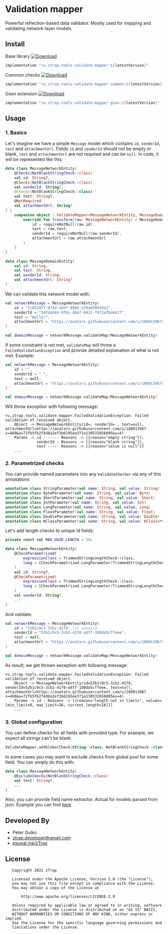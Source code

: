# Validation mapper

Powerful reflection-based data validator. Mostly used for mapping and validating network-layer models

## Install

Base library [ ![Download](https://maven-badges.herokuapp.com/maven-central/ru.ztrap.tools/validate-mapper/badge.svg) ](https://maven-badges.herokuapp.com/maven-central/ru.ztrap.tools/validate-mapper/)

```gradle
implementation "ru.ztrap.tools:validate-mapper:${latestVersion}"
```

Common checks [ ![Download](https://maven-badges.herokuapp.com/maven-central/ru.ztrap.tools/validate-mapper-common/badge.svg) ](https://maven-badges.herokuapp.com/maven-central/ru.ztrap.tools/validate-mapper-common/)

```gradle
implementation "ru.ztrap.tools:validate-mapper-common:${latestVersion}"
```

Gson extension [ ![Download](https://maven-badges.herokuapp.com/maven-central/ru.ztrap.tools/validate-mapper-gson/badge.svg) ](https://maven-badges.herokuapp.com/maven-central/ru.ztrap.tools/validate-mapper-gson/)

```gradle
implementation "ru.ztrap.tools:validate-mapper-gson:${latestVersion}"
```

## Usage

### 1. Basics

Let's imagine we have a simple `Message` model which contains `id`, `senderId`, `text` and `attachmentUrl`.
Fields `id` and `senderId` should not be empty or blank, `text` and `attachmentUrl` are not required and can be `null`. 
In code, it will be represented like this:

```kotlin
data class MessageNetworkEntity(
    @Checks(NotBlankStringCheck::class)
    val id: String?,
    @Checks(NotBlankStringCheck::class)
    val senderId: String?,
    @Checks(NotBlankStringCheck::class)
    val text: String?,
    @NotRequired
    val attachmentUrl: String?
) {
    companion object : ValidateMapper<MessageNetworkEntity, MessageDomainEntity>() {
        override fun transform(raw: MessageNetworkEntity) = MessageDomainEntity(
            id = requireNotNull(raw.id),
            text = raw.text,
            senderId = requireNotNull(raw.senderId),
            attachmentUrl = raw.attachmentUrl
        )
    }
}

data class MessageDomainEntity(
    val id: String,
    val text: String,
    val senderId: String,
    val attachmentUrl: String?
)
```

We can validate this network model with:

```kotlin
val networkMessage = MessageNetworkEntity(
    id = "7c0518f7-874d-4dd7-89b6-af0adf0699a1",
    senderId = "347da584-9f8c-4b47-b912-f9f2af0a6417",
    text = "Hello!",
    attachmentUrl = "https://avatars.githubusercontent.com/u/18091396?s=460&u=72fb5fb2f4d8a2ef3b6195ee371a130532656095&v=4"
)

val domainMessage = networkMessage.validateMap(MessageNetworkEntity)
```

If some constraint is not met, `validateMap` will throw a `FailedValidationException` and provide detailed explanation of what is not met.
Example:

```kotlin
val networkMessage = MessageNetworkEntity(
    id = "",
    senderId = " ",
    text = null,
    attachmentUrl = "https://avatars.githubusercontent.com/u/18091396?s=460&u=72fb5fb2f4d8a2ef3b6195ee371a130532656095&v=4"
)

val domainMessage = networkMessage.validateMap(MessageNetworkEntity)
```

Will throw exception with following message:
```
ru.ztrap.tools.validate.mapper.FailedValidationException: Failed validation of received object.
    Object -> MessageNetworkEntity(id=, senderId= , text=null, attachmentUrl=https://avatars.githubusercontent.com/u/18091396?s=460&u=72fb5fb2f4d8a2ef3b6195ee371a130532656095&v=4)
    Params -> id ------- Reasons -> [{reason="empty string"}],
              senderId - Reasons -> [{reason="blank string"}],
              text ----- Reasons -> [{reason="value is null"}]
    ...
```

### 2. Parametrized checks

You can provide named parameters into any `ValidateChecker` via any of this annotations

```kotlin
annotation class StringParameter(val name: String, val value: String)
annotation class ByteParameter(val name: String, val value: Byte)
annotation class ShortParameter(val name: String, val value: Short)
annotation class IntParameter(val name: String, val value: Int)
annotation class LongParameter(val name: String, val value: Long)
annotation class FloatParameter(val name: String, val value: Float)
annotation class DoubleParameter(val name: String, val value: Double)
annotation class KClassParameter(val name: String, val value: KClass<*>)
```

Let's add length checks to unique id fields:

```kotlin
private const val MAX_UUID_LENGTH = 36L

data class MessageNetworkEntity(
    @CheckParametrized(
        expressionClass = TrimmedStringLengthCheck::class,
        long = [CheckParametrized.LongParameter(TrimmedStringLengthCheck.MAX_LIMIT_LONG, MAX_UUID_LENGTH)]
    )
    val id: String?,
    @CheckParametrized(
        expressionClass = TrimmedStringLengthCheck::class,
        long = [CheckParametrized.LongParameter(TrimmedStringLengthCheck.MAX_LIMIT_LONG, MAX_UUID_LENGTH)]
    )
    val senderId: String?,
    ...
)
```

And validate:

```kotlin
val networkMessage = MessageNetworkEntity(
    id = "52b1c9c5-3cb2-41f0", // invalid
    senderId = "52b1c9c5-3cb2-41f0-adff-1b0da5cffeee",
    text = null,
    attachmentUrl = "https://avatars.githubusercontent.com/u/18091396?s=460&u=72fb5fb2f4d8a2ef3b6195ee371a130532656095&v=4"
)

val domainMessage = networkMessage.validateMap(MessageNetworkEntity)
```

As result, we get thrown exception with following message:

```
ru.ztrap.tools.validate.mapper.FailedValidationException: Failed validation of received object.
    Object -> MessageNetworkEntity(id=52b1c9c5-3cb2-41f0, senderId=52b1c9c5-3cb2-41f0-adff-1b0da5cffeee, text=null, attachmentUrl=https://avatars.githubusercontent.com/u/18091396?s=460&u=72fb5fb2f4d8a2ef3b6195ee371a130532656095&v=4)
    Params -> id - Reasons -> [{reason="length not in limits", values=[min_limit=0, max_limit=36, current_length=18]}]
    ...
```

### 3. Global configuration

You can define checks for all fields with provided type. For example, we expect all strings can't be blank. 

```kotlin
ValidateMapper.addGlobalCheck(String::class, NotBlankStringCheck::class)
```

In some cases you may want to exclude checks from global pool for some field. You can simply do this with:

```kotlin
data class MessageNetworkEntity(
    @ExcludeCkecks(NotBlankStringCheck::class)
    val text: String?,
    ...
)
```

Also, you can provide field name extractor. Actual for models parsed from json. 
Example you can find [here](https://github.com/zTrap/validate-mapper/blob/master/validate-mapper-gson/src/main/kotlin/ru/ztrap/tools/validate/gson/ValidateExtensionGson.kt)

## Developed By

- Peter Gulko
- ztrap.developer@gmail.com
- [paypal.me/zTrap](https://www.paypal.me/zTrap)

## License

       Copyright 2021 zTrap

       Licensed under the Apache License, Version 2.0 (the "License");
       you may not use this file except in compliance with the License.
       You may obtain a copy of the License at

           http://www.apache.org/licenses/LICENSE-2.0

       Unless required by applicable law or agreed to in writing, software
       distributed under the License is distributed on an "AS IS" BASIS,
       WITHOUT WARRANTIES OR CONDITIONS OF ANY KIND, either express or implied.
       See the License for the specific language governing permissions and
       limitations under the License.
